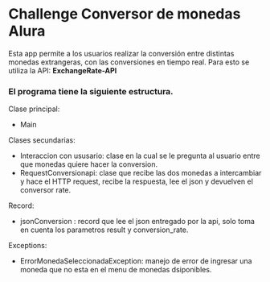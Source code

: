 <h1>Challenge Conversor de monedas Alura</h1>

Esta app permite a los usuarios realizar la conversión entre distintas monedas extrangeras, con las conversiones en tiempo real.
Para esto se utiliza la API: **ExchangeRate-API**

<h3>El programa tiene la siguiente estructura.</h3>

Clase principal: 
* Main

Clases secundarias:
* Interaccion con ususario: clase en la cual se le pregunta al usuario entre que monedas quiere hacer la conversion.
*  RequestConversionapi: clase que recibe las dos monedas a intercambiar y hace el HTTP request, recibe la respuesta, lee el json y devuelven el conversor rate.

Record:
* jsonConversion : record que lee el json entregado por la api, solo toma en cuenta los parametros result y conversion_rate.

Exceptions:
* ErrorMonedaSeleccionadaException: manejo de error de ingresar una moneda que no esta en el menu de monedas dsiponibles.


